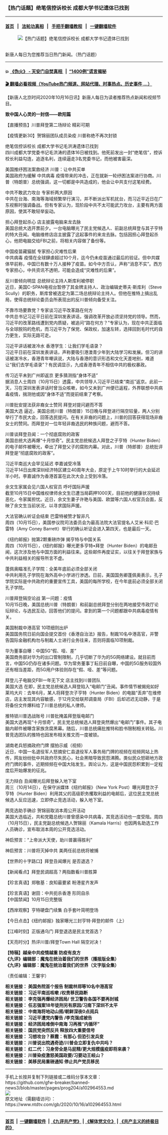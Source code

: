 ### 【热门话题】绝笔信控诉校长 成都大学书记遗体已找到
------------------------

#### [首页](https://github.com/gfw-breaker/banned-news3/blob/master/README.md) &nbsp;&nbsp;|&nbsp;&nbsp; [法轮功真相](https://github.com/begood0513/basic/blob/master/README.md)  &nbsp;&nbsp;|&nbsp;&nbsp; [手把手翻墙教程](https://github.com/gfw-breaker/guides/wiki)  &nbsp;&nbsp;|&nbsp;&nbsp; [一键翻墙软件](https://github.com/gfw-breaker/nogfw/blob/master/README.md)  



<div><div class="featured_image">
 <figure>
  <img alt="【热门话题】绝笔信控诉校长 成都大学书记遗体已找到" src="https://i.ntdtv.com/assets/uploads/2020/06/45-1-1-800x450.jpg"/>
 </figure><br/>
 <span class="caption">
  新唐人每日为您推荐当日热门新闻。（热门话题）
 </span>
</div>
</div><hr/>

#### 💥 [《伪火》 - 天安门自焚真相 ](http://158.247.195.190:10000/videos/blog/weihuo.html)&nbsp; |&nbsp; [“1400例”谎言揭秘  ](http://158.247.195.190:10000/videos/blog/jiexi1400.html)

#### [ 🎬  翻墙必看视频（YouTube热门频道、网站代理、时事热点、历史事件 ...）](https://github.com/gfw-breaker/links/blob/master/banned.md)

<div><div class="post_content" itemprop="articleBody">
 <p>
  【新唐人北京时间2020年10月16日讯】新唐人每日为读者推荐热点新闻和视频节目。
 </p>
 <p>
  <strong>
   <ok href="https://www.ntdtv.com/gb/2020/10/09/a102959477.html" rel="noopener" target="_blank">
    致中国人心灵的一封信——欧阳篇
   </ok>
  </strong>
 </p>
 <p>
  <ok href="https://www.ntdtv.com/gb/2020/10/16/a102964372.html" rel="noopener" target="_blank">
   【直播预告】川普拜登第二场辩论 精彩可期
  </ok>
 </p>
 <p>
  <ok href="https://www.ntdtv.com/gb/2020/10/05/a102956083.html" rel="noopener" target="_blank">
   【疫情更新30】贺锦丽团队成员染疫 川普称绝不再次封锁
  </ok>
 </p>
 <p>
  <ok href="https://www.ntdtv.com/gb/2020/10/16/a102964378.html" rel="noopener" target="_blank">
   绝笔信控诉校长 成都大学书记毛洪涛遗体已找到
  </ok>
  <br/>
  四川成都大学党委书记毛洪涛的遗体16日被找到。他死前发出一封“绝笔信”，控诉校长利益勾连，追逐名利，连续逼走3名党委书记，而他被害最深。
 </p>
 <p>
  <ok href="https://www.ntdtv.com/gb/2020/10/16/a102964509.html" rel="noopener" target="_blank">
   美国推纾困法案救经济 川普：让中共买单
  </ok>
  <br/>
  美国政府为缓解
  <ok href="https://www.ntdtv.com/gb/中共病毒.htm">
   中共病毒
  </ok>
  疫情带来的冲击，正在就新一轮纾困法案进行协商。川普（特朗普）总统强调，这一切都是中共造成的，他会让中共支付这笔经费。
 </p>
 <p>
  <ok href="https://www.ntdtv.com/gb/2020/10/16/a102964567.html" rel="noopener" target="_blank">
   中共不敢武力攻台 专家析两大原因
  </ok>
  <br/>
  中共在台海、南海等海域频繁举行演习，并不断派出军机扰台，而习近平近日在广东视察时强调备战。但有专家认为，现阶段中共不太可能武力攻台，主要有两方面原因，使其不敢轻举妄动。
 </p>
 <p>
  <ok href="https://www.ntdtv.com/gb/2020/10/16/a102964362.html" rel="noopener" target="_blank">
   担心拜登起杀心 店主披露电脑来龙去脉
  </ok>
  <br/>
  美国总统大选开票前夕。一台电脑曝光了民主党候选人、前副总统拜登与其子亨特的特大丑闻。电脑维修店店主披露了这起事件的来龙去脉。包括因担心拜登起杀心，他把电脑交给FBI之前，将相关内容做了备份等。
 </p>
 <p>
  <ok href="https://www.ntdtv.com/gb/2020/10/16/a102964296.html" rel="noopener" target="_blank">
   中国疫苗藏猫腻 专家担心灾难性后果
  </ok>
  <br/>
  <ok href="https://www.ntdtv.com/gb/中共病毒.htm">
   中共病毒
  </ok>
  疫情在全球肆虐超过10个月，迄今仍未疫苗通过最后的验证。但中共媒体早前称，中国已有数十万人接种了疫苗。如今中方否认，声称“消息不实”。西方专家担心，中共资讯不透明，可能会造成“灾难性的后果”。
 </p>
 <p>
  <ok href="https://www.ntdtv.com/gb/2020/10/16/a102964318.html" rel="noopener" target="_blank">
   反川普倾向明显 总统辩论主持人斯库利被停职
  </ok>
  <br/>
  近日，美国C-SPAN电视台暂停了其金牌主持人、政治编辑史蒂夫‧斯库利（Steve Scully）的职务，斯库曾被选定为第二场总统辩论主持人。但他在推特上搞出乱局，使得总统辩论委员会所表现出的反川普倾向备受关注。
 </p>
 <p>
  <ok href="https://www.ntdtv.com/gb/2020/10/16/a102964370.html" rel="noopener" target="_blank">
   不靠市场要靠党？专家谈习近平改革路在何方
  </ok>
  <br/>
  中共总书记习近平日前在深圳发表讲话，强调改革开放必须坚持党的领导。然而，习近平的改革路线遭到党内质疑，被追问“路在何方？”专家认为，现在中共正面临与全球脱钩的危机，而习近平为了保党、保政权，加速左转，选择回到毛时代的自力更生，实际无路可走。
 </p>
 <p>
  <ok href="https://www.ntdtv.com/gb/2020/10/16/a102964315.html" rel="noopener" target="_blank">
   习近平讲话被泼冷水 香港学生：让我们学毛语录？
  </ok>
  <br/>
  习近平日前在深圳发表讲话，声称要吸引港澳青少年到大陆学习和发展。但习的讲话被泼冷水，香港青年嘲讽说，大陆与香港的意识形态和文化天差地别，难道让“我们去学毛语录”？有民调显示，九成香港青年不相信中共的极权暴政。
 </p>
 <p>
  <ok href="https://www.ntdtv.com/gb/2020/10/15/a102964104.html" rel="noopener" target="_blank">
   传习近平未到广州即返京 更多猜测指“身体不适”
  </ok>
  <br/>
  据消息人士周四（10月15日）透露，中共领导人习近平已结束“南巡”返京。此前一天，习在深圳发表讲话时曾当众咳嗽，如今又未到广州便已返程，外界联想中共病毒疫情，揣测他或因“身体不适”而提前结束了考察。
 </p>
 <p>
  <ok href="https://www.ntdtv.com/gb/2020/10/16/a102964419.html" rel="noopener" target="_blank">
   川普批安提法获非裔女士赞同 拜登对提问避而不答
  </ok>
  <br/>
  <ok href="https://www.ntdtv.com/gb/美国大选.htm">
   美国大选
  </ok>
  逼近，美国总统川普（特朗普）15日晚与拜登进行隔空较量，两人分别举行了市民大会，回答选民提问。在有关非裔的问题上，川普的回答获得现场非裔女士的赞同。而拜登对一位年轻非裔选民的种族问题，避而不答。
 </p>
 <p>
  <ok href="https://www.ntdtv.com/gb/2020/10/16/a102964438.html" rel="noopener" target="_blank">
   川普谈拜登丑闻：一个彻底腐败的政客
  </ok>
  <br/>
  美国总统大选再爆“十月惊奇”。民主党总统候选人拜登之子亨特（Hunter Biden）的电子邮件被曝光，牵出了拜登父子的腐败内幕。对此，川普（特郎普）总统批评拜登是“彻底腐败的政客”。
 </p>
 <p>
  <ok href="https://www.ntdtv.com/gb/2020/10/15/a102963530.html" rel="noopener" target="_blank">
   习近平南巡大会罕见延迟 李嘉诚受冷落
  </ok>
  <br/>
  习近平14日出席深圳经济特区建立40周年大会，原定于上午10时举行的大会延迟半小时。李嘉诚作为香港首富在此次大会上受到冷落。
 </p>
 <p>
  <ok href="https://www.ntdtv.com/gb/2020/10/16/a102964332.html" rel="noopener" target="_blank">
   余文生家属会见六国人权官员 呼吁国际声援
  </ok>
  <br/>
  截至10月15日中国维权律师余文生已遭当局羁押1000天，目前他的健康状况持续恶化，令家属担忧。近日，余文生妻子许艳与美国、欧盟等六国人权官员会面，反映了余文生当前状况，以寻求国际声援。
 </p>
 <p>
  <ok href="https://www.ntdtv.com/gb/2020/10/15/a102964056.html" rel="noopener" target="_blank">
   大法官确认听证会结束 巴雷特被赞才智非凡
  </ok>
  <br/>
  周四（10月15日），美国参议院司法委员会为最高法院大法官提名人艾米·科尼·巴雷特（Amy Coney Barrett）举行的确认听证会进入第四天，也是最后一天。
 </p>
 <p>
  <ok href="https://www.ntdtv.com/gb/2020/10/15/a102964091.html" rel="noopener" target="_blank">
   《纽约邮报》抛第2颗重磅炸弹 揭亨特与中国关系
  </ok>
  <br/>
  周四（10月15日），《纽约邮报》曝光更多亨特•拜登（Hunter Biden）的电邮丑闻，这次涉及他与中国方面的利益往来。这些邮件再度证实，以往关于拜登家族与中共利益相关的报导所言不虚。
 </p>
 <p>
  <ok href="https://www.ntdtv.com/gb/2020/10/16/a102964366.html" rel="noopener" target="_blank">
   蓬佩奥瞄准孔子学院：全美年底前必须全部关闭
  </ok>
  <br/>
  中共利用孔子学院在海外高中小学进行渗透。日前，美国国务卿蓬佩奥表示，孔子学院实际是中共政府的重要宣传工具，美国的每所学校，在今年底前必须全部关闭孔子学院。
 </p>
 <p>
  <ok href="https://www.ntdtv.com/gb/2020/10/16/a102964316.html" rel="noopener" target="_blank">
   川普拜登隔空论战 第一问题：疫情
  </ok>
  <br/>
  10月15日晚，美国总统川普（特朗普）和前副总统拜登分别在两地接受市政厅论坛辩论，与选民互动，回答他们的提问。拿到的第一个问题都跟中共病毒疫情有关。
 </p>
 <p>
  <ok href="https://www.ntdtv.com/gb/2020/10/16/a102964268.html" rel="noopener" target="_blank">
   美国制裁中港高官 10项细则出炉
  </ok>
  <br/>
  美国国务院日前向国会提交首份《香港自治法》报告，制裁10名中港高官，并警告国际金融机构勿与制裁人士进行业务往来，否则将面临10项制裁。
 </p>
 <p>
  <ok href="https://www.ntdtv.com/gb/2020/10/15/a102964082.html" rel="noopener" target="_blank">
   华为董事自曝：中国5G“假、哑、差”
  </ok>
  <br/>
  美国商务部对华为的出口管制限制，几乎切断了华为的5G网络建设。就目前而言，中国5G仍存在诸多问题。华为常务董事丁耘日前自曝，中国的5G服务较国外还有相当差距，而5G用户体验则存在“假、哑、差”等问题。
 </p>
 <p>
  <ok href="https://www.ntdtv.com/gb/2020/10/15/a102964081.html" rel="noopener" target="_blank">
   拜登儿子电脑交FBI一年无下文 店主找到川普团队
  </ok>
  <br/>
  <ok href="https://www.ntdtv.com/gb/美国大选.htm">
   美国大选
  </ok>
  在即，民主党总统候选人拜登陷入“电邮门”丑闻。事件情节被揭宛如好莱坞大片：去年6月，某人将拜登次子亨特（Hunter Biden）的电脑“丢弃”在维修店，店主发现其内容敏感，于12月交给联邦调查局（FBI）后却迟迟无动静，于是将备份文件爆料给了川普总统的私人律师。
 </p>
 <p>
  <ok href="https://www.ntdtv.com/gb/2020/10/15/a102964042.html" rel="noopener" target="_blank">
   推特锁川普选战账号 川普批掩盖拜登版电邮门
  </ok>
  <br/>
  美国大选再现“十月惊奇”，民主党总统候选人拜登突然爆出“电邮门”事件。其子电脑内邮件被曝含家族贪腐黑幕。随后，川普总统痛批推特和脸书限制相关转贴。川普竞选团队的推特也因发布相关推文而一度被锁。
 </p>
 <p>
  <ok href="https://www.ntdtv.com/gb/2020/10/15/a102963917.html" rel="noopener" target="_blank">
   湖南老兵怒摘政府门牌 摆拍示威（视频）
  </ok>
  <br/>
  近日，中国一名退役军人怒摘安仁县退役军人事务局门牌的视频在视频网站上热传，网友纷纷批中共政府尽失民心，社会黑暗导致民怨沸腾。类似民众怒砸地方政府门牌的事件，近期频频在中国大陆发生。舆论认为，这是中国民怨积累到一定程度后开始爆发的征兆。
 </p>
 <p>
  <ok href="https://www.ntdtv.com/gb/2020/10/15/a102963889.html" rel="noopener" target="_blank">
   无力辩白 丑闻曝光后拜登躲入地下室
  </ok>
  <br/>
  周三（10月14日），在保守派媒体《纽约邮报》（New York Post）曝光拜登次子亨特（Hunter Biden）利用其父的高级职务攫取利益的电邮后，这位民主党总统候选人反应迅速，立即停止竞选活动，躲入地下室。
 </p>
 <p>
  <ok href="https://www.ntdtv.com/gb/2020/10/15/a102963905.html" rel="noopener" target="_blank">
   两竞选助手确诊 贺锦丽取消本周公开活动
  </ok>
  <br/>
  美国大选临近，共和党籍总统川普曾感染中共病毒，其竞选活动也一度受阻。周四（10月15日），民主党副总统候选人贺锦丽（Kamala Harris）也因两名助选工作人员确诊，宣布取消本周的公开竞选活动。
 </p>
 <p>
  <ok href="https://www.ntdtv.com/gb/2020/10/16/a102964259.html" rel="noopener" target="_blank">
   神启预言：“上帝派大天使，助川普赢得胜利”
  </ok>
 </p>
 <p>
  <ok href="https://www.ntdtv.com/gb/2020/10/16/a102964476.html" rel="noopener" target="_blank">
   神启预言：川普将灭掉中共 美两任前总统将被捕
  </ok>
 </p>
 <p>
  <ok href="https://www.ntdtv.com/gb/2020/10/15/a102964008.html" rel="noopener" target="_blank">
   【世界的十字路口】拜登丑闻爆光 是否退选？
  </ok>
 </p>
 <p>
  <ok href="https://www.ntdtv.com/gb/2020/10/16/a102964245.html" rel="noopener" target="_blank">
   【新闻看点】拜登民调超高？两指数看川普胜算
  </ok>
 </p>
 <p>
  <ok href="https://www.ntdtv.com/gb/2020/10/16/a102964401.html" rel="noopener" target="_blank">
   【珍言真语】郑敬基：良知最要紧 盼港星齐发声
  </ok>
 </p>
 <p>
  <ok href="https://www.ntdtv.com/gb/2020/10/16/a102964386.html" rel="noopener" target="_blank">
   【珍言真语】谢田：中共扼杀香港 形同自杀
  </ok>
  <br/>
  <ok href="https://www.ntdtv.com/gb/2020/10/15/a102964201.html" rel="noopener" target="_blank">
   【中国禁闻】10月15日完整版
  </ok>
 </p>
 <p>
  <ok href="https://www.ntdtv.com/gb/2020/10/16/a102964304.html" rel="noopener" target="_blank">
   【西岸观察】亨特硬盘门续集 白手套叶简明登场
  </ok>
 </p>
 <p>
  <ok href="https://www.ntdtv.com/gb/2020/10/15/a102964030.html" rel="noopener" target="_blank">
   【今日点击】《纽约邮报》独家曝光三封亨特·拜登的邮件（上）
  </ok>
 </p>
 <p>
  <ok href="https://www.ntdtv.com/gb/2020/10/16/a102964519.html" rel="noopener" target="_blank">
   【江峰时刻】正版通乌门 拜登退选是民主党首选？
  </ok>
 </p>
 <p>
  <ok href="https://www.ntdtv.com/gb/2020/10/16/a102964529.html" rel="noopener" target="_blank">
   【天亮时分】热评川普/拜登Town Hall 隔空对决！
  </ok>
 </p>
 <p>
  <strong>
   <ok href="https://www.ntdtv.com/gb/2020/04/23/a102829962.html" rel="noopener" target="_blank">
    【特稿】越亲中共疫情越重 防疫有良方
   </ok>
  </strong>
  <br/>
  <strong>
   <ok href="https://www.ntdtv.com/gb/2019/02/15/a102512426.html" rel="noopener" target="_blank">
    《九评》编辑部：魔鬼在统治着我们的世界（播报版全集）
   </ok>
  </strong>
  <br/>
  <strong>
   <ok href=" https://www.ntdtv.com/gb/2018/06/08/a1378888.html" rel="noopener" target="_blank">
    《九评》编辑部：魔鬼在统治着我们的世界（文字版全集）
   </ok>
  </strong>
 </p>
 <p>
  （责任编辑：王馨宇）
 </p>
 <p>
  <strong>
   相关链接：
   <ok href="https://www.ntdtv.com/gb/2020/10/15/a102963651.html" rel="noopener" target="_blank">
    美国务院首个报告 制裁林郑等10名中港高官
   </ok>
  </strong>
  <br/>
  <strong>
   相关链接：
   <ok href="https://www.ntdtv.com/gb/2020/10/14/a102962966.html" rel="noopener" target="_blank">
    习近平南巡咳嗽 /权贵移民路断
   </ok>
  </strong>
  <br/>
  <strong>
   相关链接：
   <ok href="https://www.ntdtv.com/gb/2020/10/13/a102962222.html" rel="noopener" target="_blank">
    李克强再爆经济困局/ 世卫警告各国不要再封城
   </ok>
  </strong>
  <br/>
  <strong>
   相关链接：
   <ok href="https://www.ntdtv.com/gb/2020/10/12/a102961418.html" rel="noopener" target="_blank">
    任志强案18年徒刑另有原因/习南下深圳不太平
   </ok>
  </strong>
  <br/>
  <strong>
   相关链接：
   <ok href="https://www.ntdtv.com/gb/2020/10/11/a102961015.html" rel="noopener" target="_blank">
    中南海将地动山摇/朝鲜深夜0点阅兵
   </ok>
  </strong>
  <br/>
  <strong>
   相关链接：
   <ok href="https://www.ntdtv.com/gb/2020/10/10/a102960335.html" rel="noopener" target="_blank">
    习近平遭党内警告 /李克强成被告
   </ok>
  </strong>
  <br/>
  <strong>
   相关链接：
   <ok href="https://www.ntdtv.com/gb/2020/10/09/a102959421.html" rel="noopener" target="_blank">
    经济困局难倒中南海 习再推“内循环”
   </ok>
  </strong>
  <br/>
  <strong>
   相关链接：
   <ok href="https://www.ntdtv.com/gb/2020/10/08/a102958642.html" rel="noopener" target="_blank">
    国民党突然反共 释放四大重要信号
   </ok>
  </strong>
  <br/>
  <strong>
   相关链接：
   <ok href="https://www.ntdtv.com/gb/2020/10/07/a102957869.html" rel="noopener" target="_blank">
    习想攻台？蔡霞：有那心 但恐引发兵变
   </ok>
  </strong>
  <br/>
  <strong>
   相关链接：
   <ok href="https://www.ntdtv.com/gb/2020/10/06/a102957168.html" rel="noopener" target="_blank">
    川普说出院遇奇迹/川普会立即复仇中共吗？
   </ok>
  </strong>
  <br/>
  <strong>
   相关链接：
   <ok href="https://www.ntdtv.com/gb/2020/10/05/a102956364.html" rel="noopener" target="_blank">
    红二代：习身旁全是马屁精/更大规模瘟疫即将来袭？
   </ok>
  </strong>
  <br/>
  <strong>
   相关链接：
   <ok href="https://www.ntdtv.com/gb/2020/10/04/a102955822.html" rel="noopener" target="_blank">
    川普染疫激怒美国政要/习要动王岐山？
   </ok>
  </strong>
  <br/>
  <strong>
   相关链接：
   <ok href="https://www.ntdtv.com/gb/2020/10/03/a102955072.html" rel="noopener" target="_blank">
    美移民局重磅通知 停止共产党员移民
   </ok>
  </strong>
 </p>
 <div class="single_ad">
 </div>
</div>
</div>
<hr/>
手机上长按并复制下列链接或二维码分享本文章：<br/>
https://github.com/gfw-breaker/banned-news3/blob/master/pages/prog204/a102964553.md <br/>
<a href='https://github.com/gfw-breaker/banned-news3/blob/master/pages/prog204/a102964553.md'><img src='https://github.com/gfw-breaker/banned-news3/blob/master/pages/prog204/a102964553.md.png'/></a> <br/>
原文地址（需翻墙访问）：https://www.ntdtv.com/gb/2020/10/16/a102964553.html


------------------------
#### [首页](https://github.com/gfw-breaker/banned-news3/blob/master/README.md) &nbsp;|&nbsp; [一键翻墙软件](https://github.com/gfw-breaker/nogfw/blob/master/README.md) &nbsp;| [《九评共产党》](https://github.com/gfw-breaker/9ping.md/blob/master/README.md#九评之一评共产党是什么) | [《解体党文化》](https://github.com/gfw-breaker/jtdwh.md/blob/master/README.md) | [《共产主义的终极目的》](https://github.com/gfw-breaker/gczydzjmd.md/blob/master/README.md)


<img src='http://gfw-breaker.win/banned-news3/pages/prog204/a102964553.md' width='0px' height='0px'/>